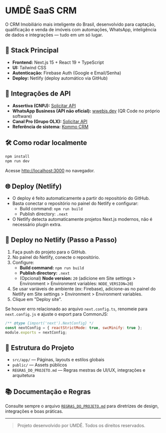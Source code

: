 # UMDÊ SaaS CRM

O CRM Imobiliário mais inteligente do Brasil, desenvolvido para captação, qualificação e venda de imóveis com automações, WhatsApp, inteligência de dados e integrações — tudo em um só lugar.

## 🚀 Stack Principal
- **Frontend:** Next.js 15 + React 19 + TypeScript
- **UI:** Tailwind CSS
- **Autenticação:** Firebase Auth (Google e Email/Senha)
- **Deploy:** Netlify (deploy automático via GitHub)

## 🔗 Integrações de API
- **Assertiva (CNPJ):** [Solicitar API](https://assertivasolucoes.com.br/servicos/api/)
- **WhatsApp Business (API não oficial):** [wwebjs.dev](https://wwebjs.dev/) (QR Code no próprio software)
- **Canal Pro (Grupo OLX):** [Solicitar API](https://developers.grupozap.com/)
- **Referência de sistema:** [Kommo CRM](https://www.kommo.com/pt-br/)

## 🛠️ Como rodar localmente

```bash
npm install
npm run dev
```
Acesse [http://localhost:3000](http://localhost:3000) no navegador.

## 🌐 Deploy (Netlify)
- O deploy é feito automaticamente a partir do repositório do GitHub.
- Basta conectar o repositório no painel do Netlify e configurar:
  - Build command: `npm run build`
  - Publish directory: `.next`
- O Netlify detecta automaticamente projetos Next.js modernos, não é necessário plugin extra.

## 🚀 Deploy no Netlify (Passo a Passo)

1. Faça push do projeto para o GitHub.
2. No painel do Netlify, conecte o repositório.
3. Configure:
   - **Build command:** `npm run build`
   - **Publish directory:** `.next`
   - (Opcional) **Node version:** `20` (adicione em Site settings > Environment > Environment variables: `NODE_VERSION=20`)
4. Se usar variáveis de ambiente (ex: Firebase), adicione-as no painel do Netlify em Site settings > Environment > Environment variables.
5. Clique em "Deploy site".

Se houver erro relacionado ao arquivo `next.config.ts`, renomeie para `next.config.js` e ajuste o export para CommonJS:
```js
/** @type {import('next').NextConfig} */
const nextConfig = { reactStrictMode: true, swcMinify: true };
module.exports = nextConfig;
```

## 📁 Estrutura do Projeto
- `src/app/` — Páginas, layouts e estilos globais
- `public/` — Assets públicos
- `REGRAS_DO_PROJETO.md` — Regras mestras de UI/UX, integrações e arquitetura

## 📚 Documentação e Regras
Consulte sempre o arquivo [`REGRAS_DO_PROJETO.md`](./REGRAS_DO_PROJETO.md) para diretrizes de design, integrações e boas práticas.

---

> Projeto desenvolvido por UMDÊ. Todos os direitos reservados. 